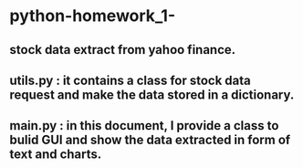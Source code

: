 # python-homework_1-
## stock data extract from yahoo finance.
## utils.py : it contains a class for stock data request and make the data stored in a dictionary.
## main.py : in this document, I provide a class to bulid GUI and show the data extracted in form of text and charts.
